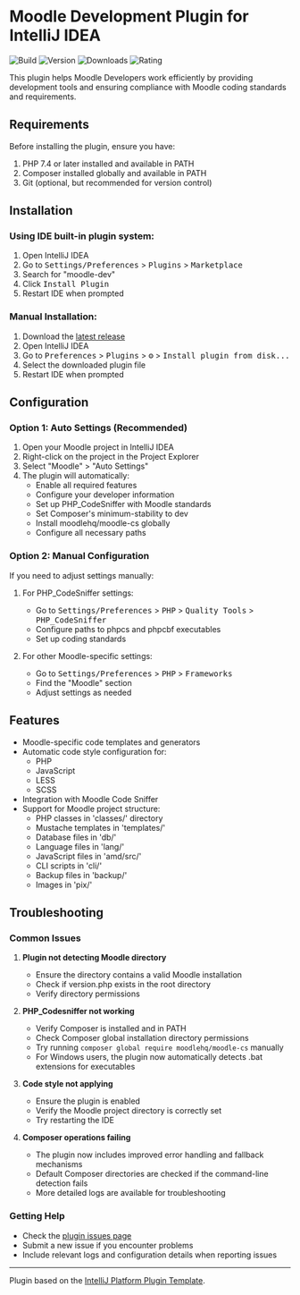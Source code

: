 # Moodle Development Plugin for IntelliJ IDEA

![Build](https://github.com/SysBind/moodle-dev/workflows/Build/badge.svg)
![Version](https://img.shields.io/jetbrains/plugin/v/16702)
![Downloads](https://img.shields.io/jetbrains/plugin/d/16702)
![Rating](https://img.shields.io/jetbrains/plugin/r/rating/16702)

<!-- Plugin description -->
This plugin helps Moodle Developers work efficiently by providing development tools and ensuring compliance with Moodle coding standards and requirements.
<!-- Plugin description end -->

## Requirements

Before installing the plugin, ensure you have:

1. PHP 7.4 or later installed and available in PATH
2. Composer installed globally and available in PATH
3. Git (optional, but recommended for version control)

## Installation

### Using IDE built-in plugin system:

1. Open IntelliJ IDEA
2. Go to <kbd>Settings/Preferences</kbd> > <kbd>Plugins</kbd> > <kbd>Marketplace</kbd>
3. Search for "moodle-dev"
4. Click <kbd>Install Plugin</kbd>
5. Restart IDE when prompted

### Manual Installation:

1. Download the [latest release](https://github.com/SysBind/moodle-dev/releases/latest)
2. Open IntelliJ IDEA
3. Go to <kbd>Preferences</kbd> > <kbd>Plugins</kbd> > <kbd>⚙️</kbd> > <kbd>Install plugin from disk...</kbd>
4. Select the downloaded plugin file
5. Restart IDE when prompted

## Configuration

### Option 1: Auto Settings (Recommended)

1. Open your Moodle project in IntelliJ IDEA
2. Right-click on the project in the Project Explorer
3. Select "Moodle" > "Auto Settings"
4. The plugin will automatically:
   - Enable all required features
   - Configure your developer information
   - Set up PHP_CodeSniffer with Moodle standards
   - Set Composer's minimum-stability to dev
   - Install moodlehq/moodle-cs globally
   - Configure all necessary paths

### Option 2: Manual Configuration

If you need to adjust settings manually:

1. For PHP_CodeSniffer settings:
   - Go to <kbd>Settings/Preferences</kbd> > <kbd>PHP</kbd> > <kbd>Quality Tools</kbd> > <kbd>PHP_CodeSniffer</kbd>
   - Configure paths to phpcs and phpcbf executables
   - Set up coding standards

2. For other Moodle-specific settings:
   - Go to <kbd>Settings/Preferences</kbd> > <kbd>PHP</kbd> > <kbd>Frameworks</kbd>
   - Find the "Moodle" section
   - Adjust settings as needed

## Features

- Moodle-specific code templates and generators
- Automatic code style configuration for:
  - PHP
  - JavaScript
  - LESS
  - SCSS
- Integration with Moodle Code Sniffer
- Support for Moodle project structure:
  - PHP classes in 'classes/' directory
  - Mustache templates in 'templates/'
  - Database files in 'db/'
  - Language files in 'lang/'
  - JavaScript files in 'amd/src/'
  - CLI scripts in 'cli/'
  - Backup files in 'backup/'
  - Images in 'pix/'

## Troubleshooting

### Common Issues

1. **Plugin not detecting Moodle directory**
   - Ensure the directory contains a valid Moodle installation
   - Check if version.php exists in the root directory
   - Verify directory permissions

2. **PHP_Codesniffer not working**
   - Verify Composer is installed and in PATH
   - Check Composer global installation directory permissions
   - Try running `composer global require moodlehq/moodle-cs` manually
   - For Windows users, the plugin now automatically detects .bat extensions for executables

3. **Code style not applying**
   - Ensure the plugin is enabled
   - Verify the Moodle project directory is correctly set
   - Try restarting the IDE

4. **Composer operations failing**
   - The plugin now includes improved error handling and fallback mechanisms
   - Default Composer directories are checked if the command-line detection fails
   - More detailed logs are available for troubleshooting

### Getting Help

- Check the [plugin issues page](https://github.com/SysBind/moodle-dev/issues)
- Submit a new issue if you encounter problems
- Include relevant logs and configuration details when reporting issues

---
Plugin based on the [IntelliJ Platform Plugin Template][template].

[template]: https://github.com/JetBrains/intellij-platform-plugin-template

